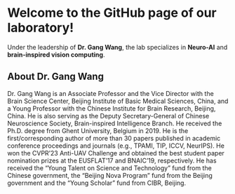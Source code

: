 # Welcome to the GitHub page of our laboratory!

Under the leadership of **Dr. Gang Wang**, the lab specializes in **Neuro-AI** and **brain-inspired vision computing**.

## About Dr. Gang Wang
Dr. Gang Wang is an Associate Professor and the Vice Director with the Brain Science Center, Beijing Institute of Basic Medical Sciences, China, and a Young Professor with the Chinese Institute for Brain Research, Beijing, China. He is also serving as the Deputy Secretary-General of Chinese Neuroscience Society, Brain-inspired Intelligence Branch. He received the Ph.D. degree from Ghent University, Belgium in 2019. He is the first/corresponding author of more than 30 papers published in academic conference proceedings and journals (e.g., TPAMI, TIP, ICCV, NeurIPS). He won the CVPR’23 Anti-UAV Challenge and obtained the best student paper nomination prizes at the EUSFLAT’17 and BNAIC’19, respectively. He has received the “Young Talent on Science and Technology” fund from the Chinese government, the “Beijing Nova Program” fund from the Beijing government and the “Young Scholar” fund from CIBR, Beijing.



